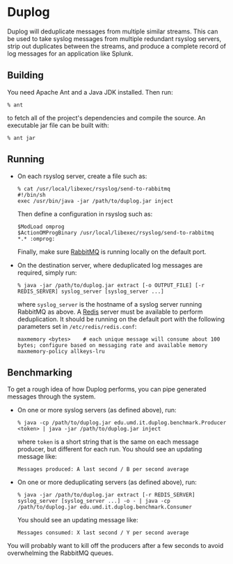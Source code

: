 # Duplog #
Duplog will deduplicate messages from multiple similar streams.  This can be used to take syslog messages from multiple redundant rsyslog servers, strip out duplicates between the streams, and produce a complete record of log messages for an application like Splunk.

## Building ##
You need Apache Ant and a Java JDK installed.  Then run:

    % ant

to fetch all of the project's dependencies and compile the source.  An executable jar file can be built with:

    % ant jar

## Running ##

*   On each rsyslog server, create a file such as:

        % cat /usr/local/libexec/rsyslog/send-to-rabbitmq 
        #!/bin/sh
        exec /usr/bin/java -jar /path/to/duplog.jar inject

    Then define a configuration in rsyslog such as:

        $ModLoad omprog
        $ActionOMProgBinary /usr/local/libexec/rsyslog/send-to-rabbitmq
        *.* :omprog:

    Finally, make sure [RabbitMQ](http://www.rabbitmq.com/) is running locally on the default port.

*   On the destination server, where deduplicated log messages are required, simply run:

        % java -jar /path/to/duplog.jar extract [-o OUTPUT_FILE] [-r REDIS_SERVER] syslog_server [syslog_server ...]

    where `syslog_server` is the hostname of a syslog server running RabbitMQ as above.  A [Redis](http://redis.io/) server must be available to perform deduplication.  It should be running on the default port with the following parameters set in `/etc/redis/redis.conf`:

        maxmemory <bytes>    # each unique message will consume about 100 bytes; configure based on messaging rate and available memory
        maxmemory-policy allkeys-lru

## Benchmarking ##

To get a rough idea of how Duplog performs, you can pipe generated messages through the system.

*   On one or more syslog servers (as defined above), run:

        % java -cp /path/to/duplog.jar edu.umd.it.duplog.benchmark.Producer <token> | java -jar /path/to/duplog.jar inject

    where `token` is a short string that is the same on each message producer, but different for each run.  You should see an updating message like:

        Messages produced: A last second / B per second average

*   On one or more deduplicating servers (as defined above), run:

        % java -jar /path/to/duplog.jar extract [-r REDIS_SERVER] syslog_server [syslog_server ...] -o - | java -cp /path/to/duplog.jar edu.umd.it.duplog.benchmark.Consumer

    You should see an updating message like:

        Messages consumed: X last second / Y per second average

You will probably want to kill off the producers after a few seconds to avoid overwhelming the RabbitMQ queues.
